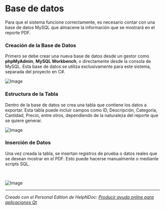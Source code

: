 # Base de datos

Para que el sistema funcione correctamente, es necesario contar con una base de datos MySQL que almacene la información que se mostrará en el reporte PDF.

### Creación de la Base de Datos

Primero se debe crear una nueva base de datos desde un gestor como **phpMyAdmin**, **MySQL Workbench**, o directamente desde la consola de MySQL. Esta base de datos se utiliza exclusivamente para este sistema, separada del proyecto en C#.

![Image](<lib/Nuevo tem 43.png>)

### Estructura de la Tabla

Dentro de la base de datos se crea una tabla que contiene los datos a exportar. Esta tabla puede incluir campos como ID, Descripción, Categoría, Cantidad, Precio, entre otros, dependiendo de la naturaleza del reporte que se quiere generar.&nbsp;

![Image](<lib/Nuevo tem 41.png>)

### Inserción de Datos

Una vez creada la tabla, se insertan registros de prueba o datos reales que se desean mostrar en el PDF. Esto puede hacerse manualmente o mediante scripts SQL.

&nbsp;

![Image](<lib/Nuevo tem 42.png>)

***
_Creado con el Personal Edition de HelpNDoc: [Producir ayuda online para aplicaciones Qt](<https://www.helpndoc.com/es/descubrir-funciones/crear-archivos-de-ayuda-para-qt-help-framework/>)_
